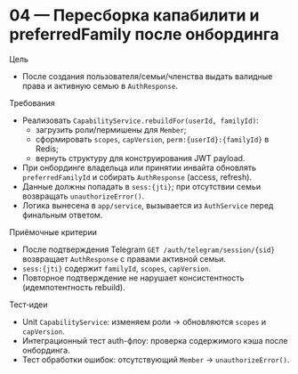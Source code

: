 # 04 — Пересборка капабилити и preferredFamily после онбординга

Цель
- После создания пользователя/семьи/членства выдать валидные права и активную семью в `AuthResponse`.

Требования
- Реализовать `CapabilityService.rebuildFor(userId, familyId)`:
  - загрузить роли/пермишены для `Member`;
  - сформировать `scopes`, `capVersion`, `perm:{userId}:{familyId}` в Redis;
  - вернуть структуру для конструирования JWT payload.
- При онбординге владельца или принятии инвайта обновлять `preferredFamilyId` и собирать `AuthResponse` (access, refresh).
- Данные должны попадать в `sess:{jti}`; при отсутствии семьи возвращать `unauthorizeError()`.
- Логика вынесена в `app/service`, вызывается из `AuthService` перед финальным ответом.

Приёмочные критерии
- После подтверждения Telegram `GET /auth/telegram/session/{sid}` возвращает `AuthResponse` c правами активной семьи.
- `sess:{jti}` содержит `familyId`, `scopes`, `capVersion`.
- Повторное подтверждение не нарушает консистентность (идемпотентность rebuild).

Тест‑идеи
- Unit `CapabilityService`: изменяем роли → обновляются `scopes` и `capVersion`.
- Интеграционный тест auth-флоу: проверка содержимого кэша после онбординга.
- Тест обработки ошибок: отсутствующий `Member` → `unauthorizeError()`.
